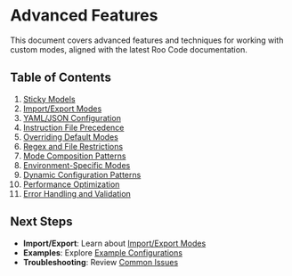 # Advanced Features

This document covers advanced features and techniques for working with custom modes, aligned with the latest Roo Code documentation.

## Table of Contents

1. [Sticky Models](./09-01-sticky-models.md)
2. [Import/Export Modes](./09-02-import-export-modes.md)
3. [YAML/JSON Configuration](./09-03-yaml-json-configuration.md)
4. [Instruction File Precedence](./09-04-instruction-file-precedence.md)
5. [Overriding Default Modes](./09-05-overriding-default-modes.md)
6. [Regex and File Restrictions](./09-06-regex-file-restrictions.md)
7. [Mode Composition Patterns](./09-07-mode-composition-patterns.md)
8. [Environment-Specific Modes](./09-08-environment-specific-modes.md)
9. [Dynamic Configuration Patterns](./09-09-dynamic-configuration-patterns.md)
10. [Performance Optimization](./09-10-performance-optimization.md)
11. [Error Handling and Validation](./09-11-error-handling-validation.md)

## Next Steps

- **Import/Export**: Learn about [Import/Export Modes](./10-import-export.md)
- **Examples**: Explore [Example Configurations](./11-examples.md)
- **Troubleshooting**: Review [Common Issues](./12-troubleshooting.md)